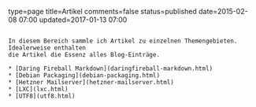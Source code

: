 type=page
title=Artikel
comments=false
status=published
date=2015-02-08 07:00
updated=2017-01-13 07:00
~~~~~~

In diesem Bereich sammle ich Artikel zu einzelnen Themengebieten. Idealerweise enthalten
die Artikel die Essenz alles Blog-Einträge.

* [Daring Fireball Markdown](daringfireball-markdown.html)
* [Debian Packaging](debian-packaging.html)
* [Hetzner Mailserver](hetzner-mailserver.html)
* [LXC](lxc.html)
* [UTF8](utf8.html)
